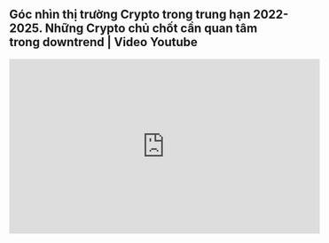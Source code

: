 ## Góc nhìn thị trường Crypto trong trung hạn 2022-2025. Những Crypto chủ chốt cần quan tâm trong downtrend | Video Youtube

<iframe width="560" height="315" src="https://www.youtube.com/embed/i6e0SYiEPOM" title="YouTube video player" frameborder="0" allow="accelerometer; autoplay; clipboard-write; encrypted-media; gyroscope; picture-in-picture" allowfullscreen></iframe>